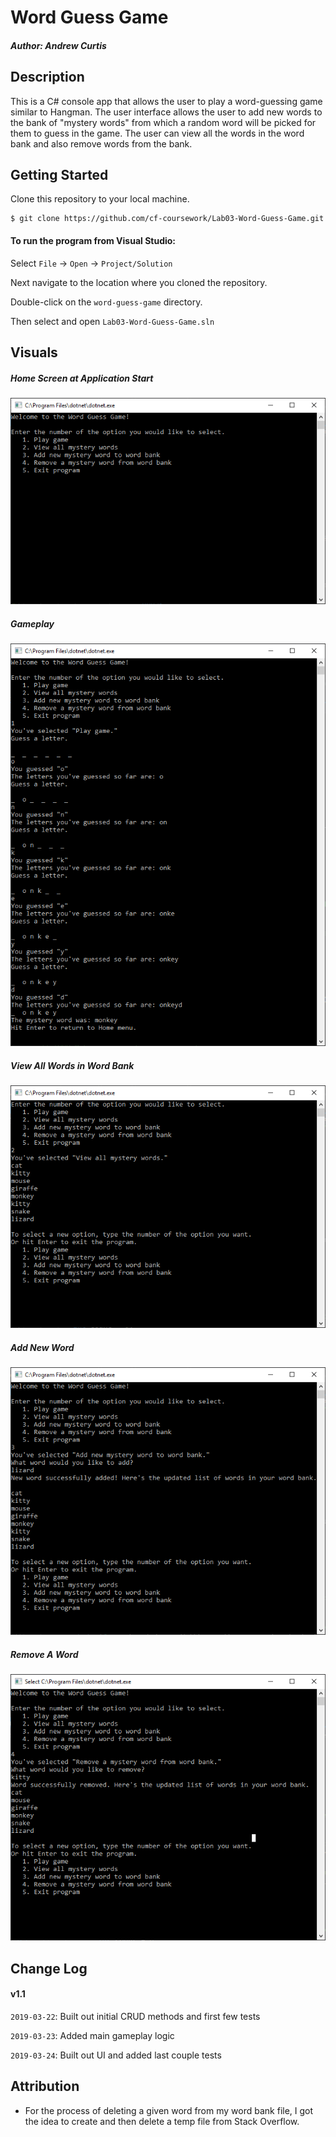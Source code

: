 # Word Guess Game

##### *Author: Andrew Curtis*

## Description

This is a C# console app that allows the user to play a word-guessing game similar to Hangman. The user interface allows the user to add new words to the bank of "mystery words" from which a random word will be picked for them to guess in the game. The user can view all the words in the word bank and also remove words from the bank. 


## Getting Started

Clone this repository to your local machine.
```
$ git clone https://github.com/cf-coursework/Lab03-Word-Guess-Game.git
```

#### To run the program from Visual Studio:
Select `File` -> `Open` -> `Project/Solution`

Next navigate to the location where you cloned the repository.

Double-click on the `word-guess-game` directory.

Then select and open `Lab03-Word-Guess-Game.sln`


## Visuals

##### Home Screen at Application Start

![Home Screen at Application Start](/assets/home-screen.png)

##### Gameplay

![Gameplay](/assets/gameplay.png)

##### View All Words in Word Bank

![View All Words in Word Bank](/assets/view-all-words.png)

##### Add New Word

![Add New Word](/assets/adding-word.png)

##### Remove A Word

![Remove a Word](/assets/remove-word.png)


## Change Log

#### v1.1

`2019-03-22`: Built out initial CRUD methods and first few tests

`2019-03-23`: Added main gameplay logic 

`2019-03-24`: Built out UI and added last couple tests


## Attribution

* For the process of deleting a given word from my word bank file, I got the idea to create and then delete a temp file from Stack Overflow. 
